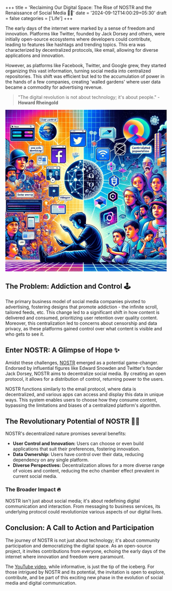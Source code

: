 +++
title = 'Reclaiming Our Digital Space: The Rise of NOSTR and the Renaissance of Social Media 💪🏻'
date = '2024-09-12T14:00:29+05:30'
draft = false
categories = ['Life']
+++


The early days of the internet were marked by a sense of freedom and innovation. Platforms like Twitter, founded by Jack Dorsey and others, were initially open-source ecosystems where developers could contribute, leading to features like hashtags and trending topics. This era was characterized by decentralized protocols, like email, allowing for diverse applications and innovation.

However, as platforms like Facebook, Twitter, and Google grew, they started organizing this vast information, turning social media into centralized repositories. This shift was efficient but led to the accumulation of power in the hands of a few companies, creating 'walled gardens' where user data became a commodity for advertising revenue.

> "The digital revolution is not about technology; it's about people." - **Howard Rheingold**

![The Rise of NOSTR and the Renaissance of Social Media](/images/The-Rise-of-NOSTR-and-the-Renaissance-of-Social-Media.webp)

## The Problem: Addiction and Control 🕹️

The primary business model of social media companies pivoted to advertising, fostering designs that promote addiction - the infinite scroll, tailored feeds, etc. This change led to a significant shift in how content is delivered and consumed, prioritizing user retention over quality content. Moreover, this centralization led to concerns about censorship and data privacy, as these platforms gained control over what content is visible and who gets to see it.

## Enter NOSTR: A Glimpse of Hope ✨

Amidst these challenges, [NOSTR](https://nostr.com/) emerged as a potential game-changer. Endorsed by influential figures like Edward Snowden and Twitter's founder Jack Dorsey, NOSTR aims to decentralize social media. By creating an open protocol, it allows for a distribution of control, returning power to the users.

NOSTR functions similarly to the email protocol, where data is decentralized, and various apps can access and display this data in unique ways. This system enables users to choose how they consume content, bypassing the limitations and biases of a centralized platform's algorithm.

## The Revolutionary Potential of NOSTR 💪🏻

NOSTR's decentralized nature promises several benefits:
- **User Control and Innovation:** Users can choose or even build applications that suit their preferences, fostering innovation.
- **Data Ownership:** Users have control over their data, reducing dependency on any single platform.
- **Diverse Perspectives:** Decentralization allows for a more diverse range of voices and content, reducing the echo chamber effect prevalent in current social media.

### The Broader Impact 🔥

NOSTR isn't just about social media; it's about redefining digital communication and interaction. From messaging to business services, its underlying protocol could revolutionize various aspects of our digital lives.

## Conclusion: A Call to Action and Participation

The journey of NOSTR is not just about technology; it's about community participation and democratizing the digital space. As an open-source project, it invites contributions from everyone, echoing the early days of the internet where innovation and freedom were paramount.

The [YouTube video](https://youtu.be/aA-jiiepOrE?si=6s5jxwyZBNIteyEn), while informative, is just the tip of the iceberg. For those intrigued by NOSTR and its potential, the invitation is open to explore, contribute, and be part of this exciting new phase in the evolution of social media and digital communication.